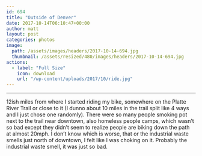 ```yaml
---
id: 694
title: "Outside of Denver"
date: 2017-10-14T06:10:47+00:00
author: matt
layout: post
categories: photos
image: 
  path: /assets/images/headers/2017-10-14-694.jpg
  thumbnail: /assets/resized/480/images/headers/2017-10-14-694.jpg
actions:
  - label: "Full Size"
    icon: download
    url: "/wp-content/uploads/2017/10/ride.jpg"
---
```

---
12ish miles from where I started riding my bike, somewhere on the Platte River Trail or close to it (I dunno about 10 miles in the trail split like 4 ways and I just chose one randomly). There were so many people smoking pot next to the trail near downtown, also homeless people camps, which wasn&#8217;t so bad except they didn&#8217;t seem to realize people are biking down the path at almost 20mph. I don&#8217;t know which is worse, that or the industrial waste smells just north of downtown, I felt like I was choking on it. Probably the industrial waste smell, it was just so bad.
